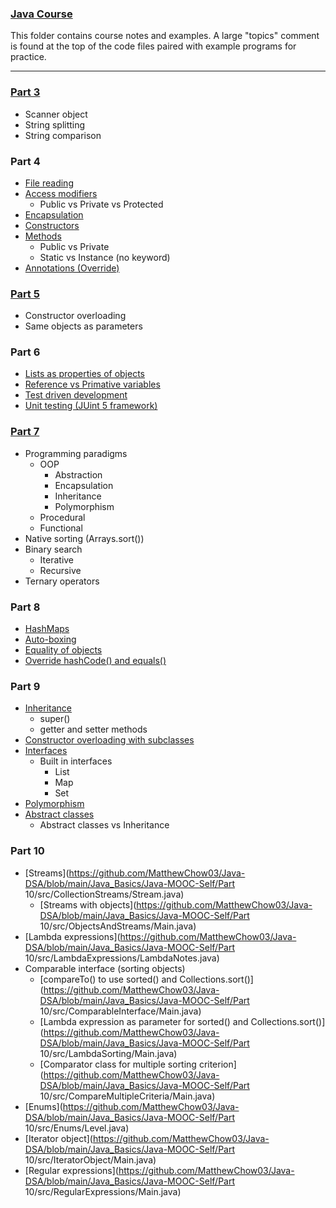 ### [Java Course](https://java-programming.mooc.fi/)

This folder contains course notes and examples. A large "topics" comment is found at the top of the code files paired with example programs for practice.

---

### [Part 3](https://github.com/MatthewChow03/Java-DSA/blob/main/Java_Basics/Java-MOOC-Self/Part%203/src/Strings/Strings.java)


- Scanner object
- String splitting
- String comparison

### Part 4

- [File reading](https://github.com/MatthewChow03/Java-DSA/blob/main/Java_Basics/Java-MOOC-Self/Part%204/src/File_IO/FileIO.java)
- [Access modifiers](https://github.com/MatthewChow03/Java-DSA/blob/main/Java_Basics/Java-MOOC-Self/Part%204/src/OOP_Intro/Dog.java)
  - Public vs Private vs Protected
- [Encapsulation](https://github.com/MatthewChow03/Java-DSA/blob/main/Java_Basics/Java-MOOC-Self/Part%204/src/OOP_Intro/Dog.java)
- [Constructors](https://github.com/MatthewChow03/Java-DSA/blob/main/Java_Basics/Java-MOOC-Self/Part%204/src/OOP_Intro/Dog.java)
- [Methods](https://github.com/MatthewChow03/Java-DSA/blob/main/Java_Basics/Java-MOOC-Self/Part%204/src/OOP_Intro/Dog.java)
  - Public vs Private
  - Static vs Instance (no keyword)
- [Annotations (Override)](https://github.com/MatthewChow03/Java-DSA/blob/main/Java_Basics/Java-MOOC-Self/Part%204/src/OOP_Intro/Dog.java)

### [Part 5](https://github.com/MatthewChow03/Java-DSA/blob/main/Java_Basics/Java-MOOC-Self/Part%205/src/OOP_Intro2/Person.java)

- Constructor overloading
- Same objects as parameters

### Part 6

- [Lists as properties of objects](https://github.com/MatthewChow03/Java-DSA/blob/main/Java_Basics/Java-MOOC-Self/Part%206/src/ListOfObjects/Main.java)
- [Reference vs Primative variables](https://github.com/MatthewChow03/Java-DSA/blob/main/Java_Basics/Java-MOOC-Self/Part%206/src/ListOfObjects/Main.java)
- [Test driven development](https://github.com/MatthewChow03/Java-DSA/blob/main/Java_Basics/Java-MOOC-Self/Part%206/src/UnitTesting/Calculator.java)
- [Unit testing (JUint 5 framework)](https://github.com/MatthewChow03/Java-DSA/blob/main/Java_Basics/Java-MOOC-Self/Part%206/src/UnitTesting/Calculator.java)

### [Part 7](https://github.com/MatthewChow03/Java-DSA/blob/main/Java_Basics/Java-MOOC-Self/Part%207/src/BinarySearch.java)

- Programming paradigms
  - OOP
    - Abstraction
    - Encapsulation
    - Inheritance
    - Polymorphism
  - Procedural
  - Functional
- Native sorting (Arrays.sort())
- Binary search
  - Iterative
  - Recursive
- Ternary operators

### Part 8

- [HashMaps](https://github.com/MatthewChow03/Java-DSA/blob/main/Java_Basics/Java-MOOC-Self/Part%208/src/HashCode/Main.java)
- [Auto-boxing](https://github.com/MatthewChow03/Java-DSA/blob/main/Java_Basics/Java-MOOC-Self/Part%208/src/HashCode/Main.java)
- [Equality of objects](https://github.com/MatthewChow03/Java-DSA/blob/main/Java_Basics/Java-MOOC-Self/Part%208/src/HashCode/Main.java)
- [Override hashCode() and equals()](https://github.com/MatthewChow03/Java-DSA/blob/main/Java_Basics/Java-MOOC-Self/Part%208/src/HashCode/Main.java)

### Part 9

- [Inheritance](https://github.com/MatthewChow03/Java-DSA/blob/main/Java_Basics/Java-MOOC-Self/Part%209/src/Inheritance/Engine.java)
  - super()
  - getter and setter methods
- [Constructor overloading with subclasses](https://github.com/MatthewChow03/Java-DSA/blob/main/Java_Basics/Java-MOOC-Self/Part%209/src/InheritanceOverload/Main.java)
- [Interfaces](https://github.com/MatthewChow03/Java-DSA/blob/main/Java_Basics/Java-MOOC-Self/Part%209/src/Interface/InterfaceNotes.java)
  - Built in interfaces
    - List
    - Map
    - Set
- [Polymorphism](https://github.com/MatthewChow03/Java-DSA/blob/main/Java_Basics/Java-MOOC-Self/Part%209/src/Polymorphism/Main.java)
- [Abstract classes](https://github.com/MatthewChow03/Java-DSA/blob/main/Java_Basics/Java-MOOC-Self/Part%209/src/AbstractClasses/Main.java)
  - Abstract classes vs Inheritance

### Part 10

- [Streams](https://github.com/MatthewChow03/Java-DSA/blob/main/Java_Basics/Java-MOOC-Self/Part 10/src/CollectionStreams/Stream.java)
  - [Streams with objects](https://github.com/MatthewChow03/Java-DSA/blob/main/Java_Basics/Java-MOOC-Self/Part 10/src/ObjectsAndStreams/Main.java)
- [Lambda expressions](https://github.com/MatthewChow03/Java-DSA/blob/main/Java_Basics/Java-MOOC-Self/Part 10/src/LambdaExpressions/LambdaNotes.java)
- Comparable interface (sorting objects)
  - [compareTo() to use sorted() and Collections.sort()](https://github.com/MatthewChow03/Java-DSA/blob/main/Java_Basics/Java-MOOC-Self/Part 10/src/ComparableInterface/Main.java)
  - [Lambda expression as parameter for sorted() and Collections.sort()](https://github.com/MatthewChow03/Java-DSA/blob/main/Java_Basics/Java-MOOC-Self/Part 10/src/LambdaSorting/Main.java)
  - [Comparator class for multiple sorting criterion](https://github.com/MatthewChow03/Java-DSA/blob/main/Java_Basics/Java-MOOC-Self/Part 10/src/CompareMultipleCriteria/Main.java)
- [Enums](https://github.com/MatthewChow03/Java-DSA/blob/main/Java_Basics/Java-MOOC-Self/Part 10/src/Enums/Level.java)
- [Iterator object](https://github.com/MatthewChow03/Java-DSA/blob/main/Java_Basics/Java-MOOC-Self/Part 10/src/IteratorObject/Main.java)
- [Regular expressions](https://github.com/MatthewChow03/Java-DSA/blob/main/Java_Basics/Java-MOOC-Self/Part 10/src/RegularExpressions/Main.java)